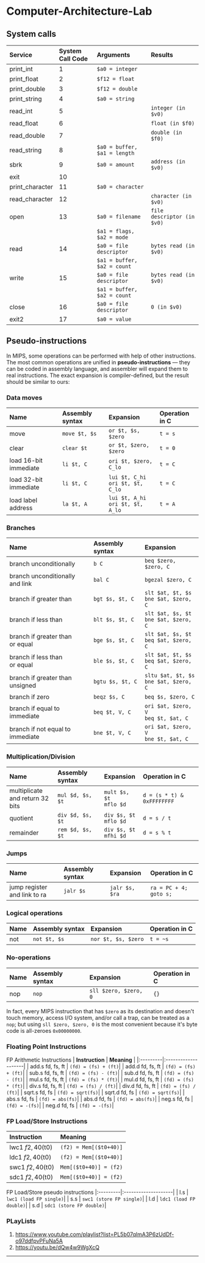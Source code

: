 # Computer-Architecture-Lab
## System calls ##

| **Service** | **System Call Code** | **Arguments** | **Results** |
|:---------|:--------------------|:--------------|:-------------------|
| print_int     | 1      | `$a0 = integer` |             |
| print_float     | 2      | `$f12 = float` |             |
| print_double     | 3      | `$f12 = double` |             |
| print_string     | 4      | `$a0 = string` |             |
| read_int     | 5      |  | `integer (in $v0)`           |
| read_float     | 6      |  | `float (in $f0)`           |
| read_double     | 7      |  | `double (in $f0)`           |
| read_string     | 8      | `$a0 = buffer, $a1 = length` |            |
| sbrk     | 9      | `$a0 = amount` | `address (in $v0)` |
| exit     | 10      | | |
| print_character     | 11      | `$a0 = character` |             |
| read_character     | 12       |  | `character (in $v0)`           |
| open     | 13      | `$a0 = filename` | `file descriptor (in $v0)` |
|        |       | `$a1 = flags, $a2 = mode` |  |
| read     | 14      | `$a0 = file descriptor` | `bytes read (in $v0)` |
|        |       | `$a1 = buffer, $a2 = count` |  |
| write     | 15      | `$a0 = file descriptor` | `bytes read (in $v0)` |
|        |       | `$a1 = buffer, $a2 = count` |  |
| close     | 16      | `$a0 = file descriptor` | `0 (in $v0)` |
| exit2     | 17      | `$a0 = value` |  |


## Pseudo-instructions ##

In MIPS, some operations can be performed with help of other instructions.
The most common operations are unified in **pseudo-instructions** — they can be coded in assembly language, and assembler will expand them to real instructions. The exact expansion is compiler-defined, but the result should be similar to ours:

### Data moves ###

| **Name** | **Assembly syntax** | **Expansion** | **Operation in C** |
|:---------|:--------------------|:--------------|:-------------------|
| move     | `move $t, $s`       | `or $t, $s, $zero` | `t = s`            |
| clear    | `clear $t`          | `or $t, $zero, $zero` | `t = 0`            |
| load 16-bit immediate | `li $t, C` | `ori $t, $zero, C_lo` | `t = C` |
| load 32-bit immediate | `li $t, C` | `lui $t, C_hi`<br />`ori $t, $t, C_lo` | `t = C` |
| load label address | `la $t, A` | `lui $t, A_hi`<br />`ori $t, $t, A_lo` | `t = A` |

### Branches ###

| **Name** | **Assembly syntax** | **Expansion** |
|:---------|:--------------------|:--------------|
| branch unconditionally | `b C`               | `beq $zero, $zero, C` |
| branch unconditionally<br/>and link | `bal C`             | `bgezal $zero, C` |
| branch if greater than | `bgt $s, $t, C`     | `slt $at, $t, $s`<br />`bne $at, $zero, C`|
| branch if less than | `blt $s, $t, C`     | `slt $at, $s, $t`<br />`bne $at, $zero, C`|
| branch if greater than<br/>or equal | `bge $s, $t, C`     | `slt $at, $s, $t`<br />`beq $at, $zero, C`|
| branch if less than<br/>or equal | `ble $s, $t, C`     | `slt $at, $t, $s`<br />`beq $at, $zero, C`|
| branch if greater than<br/>unsigned | `bgtu $s, $t, C`    | `sltu $at, $t, $s`<br />`bne $at, $zero, C`|
| branch if zero | `beqz $s, C`        | `beq $s, $zero, C`|
| branch if equal to immediate | `beq $t, V, C` | `ori $at, $zero, V`<br />`beq $t, $at, C`|
| branch if not equal to immediate | `bne $t, V, C` | `ori $at, $zero, V`<br />`bne $t, $at, C`|

### Multiplication/Division ###

| **Name** | **Assembly syntax** | **Expansion** | **Operation in C** |
|:---------|:--------------------|:--------------|:-------------------|
| multiplicate<br/>and return 32 bits | `mul $d, $s, $t`    | `mult $s, $t`<br />`mflo $d` | `d = (s * t) & 0xFFFFFFFF` |
| quotient | `div $d, $s, $t`    | `div $s, $t`<br />`mflo $d` | `d = s / t`        |
| remainder | `rem $d, $s, $t`    | `div $s, $t`<br />`mfhi $d` | `d = s % t`        |

### Jumps ###

| **Name** | **Assembly syntax** | **Expansion** | **Operation in C** |
|:---------|:--------------------|:--------------|:-------------------|
| jump register and link to ra | `jalr $s`        | `jalr $s, $ra` | `ra = PC + 4; goto s;` |

### Logical operations ###

| **Name** | **Assembly syntax** | **Expansion** | **Operation in C** |
|:---------|:--------------------|:--------------|:-------------------|
| not      | `not $t, $s`        | `nor $t, $s, $zero` | `t = ~s`           |

### No-operations ###

| **Name** | **Assembly syntax** | **Expansion** | **Operation in C** |
|:---------|:--------------------|:--------------|:-------------------|
| nop      | `nop`               | `sll $zero, $zero, 0` | `{}`               |



In fact, every MIPS instruction that has `$zero` as its destination and doesn't touch memory, access I/O system, and/or call a trap, can be treated as a `nop`; but using `sll $zero, $zero, 0` is the most convenient because it's byte code is all-zeroes `0x00000000`.

### Floating Point Instructions ###
FP Arithmetic Instructions
| **Instruction** | **Meaning** |
|:---------|:--------------------|
| add.s fd, fs, ft      | `(fd) = (fs) + (ft)`|
| add.d fd, fs, ft      | `(fd) = (fs) + (ft)`|
| sub.s fd, fs, ft      | `(fd) = (fs) - (ft)`|
| sub.d fd, fs, ft      | `(fd) = (fs) - (ft)`|
| mul.s fd, fs, ft      | `(fd) = (fs) * (ft)`|
| mul.d fd, fs, ft      | `(fd) = (fs) * (ft)`|
| div.s fd, fs, ft      | `(fd) = (fs) / (ft)`|
| div.d fd, fs, ft      | `(fd) = (fs) / (ft)`|
| sqrt.s fd, fs      | `(fd) = sqrt(fs)`|
| sqrt.d fd, fs      | `(fd) = sqrt(fs)`|
| abs.s fd, fs      | `(fd) = abs(fs)`|
| abs.d fd, fs      | `(fd) = abs(fs)`|
| neg.s fd, fs      | `(fd) = -(fs)`|
| neg.d fd, fs      | `(fd) = -(fs)`|

### FP Load/Store Instructions ###
| **Instruction** | **Meaning** |
|:---------|:--------------------|
| lwc1 $f2, 40($t0)      | `(f2) = Mem[($t0+40)]`|
| ldc1 $f2, 40($t0)      | `(f2) = Mem[($t0+40)]`|
| swc1 $f2, 40($t0)      | `Mem[($t0+40)] = (f2)`|
| sdc1 $f2, 40($t0)      | `Mem[($t0+40)] = (f2)`|

FP Load/Store pseudo instructions
|:---------|:--------------------|
| l.s      | `lwc1 (load FP single)`|
| s.s      | `swc1 (store FP single)`|
| l.d      | `ldc1 (load FP double)`|
| s.d      | `sdc1 (store FP double)`|

### PLayLists ###
1. <a>https://www.youtube.com/playlist?list=PL5b07qlmA3P6zUdDf-o97ddfpvPFuNa5A</a>
2. <a>https://youtu.be/dQw4w9WgXcQ</a>
---
